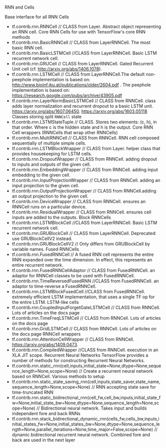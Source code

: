 RNN and Cells 

Base interface for all RNN Cells
 * tf.contrib.rnn.RNNCell //  CLASS from Layer.  Abstract object representing an RNN cell.
Core RNN Cells for use with TensorFlow's core RNN methods
 * tf.contrib.rnn.BasicRNNCell // CLASS from LayerRNNCell. The most basic RNN cell.
 * tf.contrib.rnn.BasicLSTMCell //CLASS from LayerRNNCell.  Basic LSTM recurrent network cell.
 * tf.contrib.rnn.GRUCell // CLASS from LayerRNNCell. Gated Recurrent Unit cell (cf. http://arxiv.org/abs/1406.1078).
 * tf.contrib.rnn.LSTMCell // CLASS from LayerRNNCell.The default non-peephole implementation is based on: http://www.bioinf.jku.at/publications/older/2604.pdf . The peephole implementation is based on: https://research.google.com/pubs/archive/43905.pdf
 * tf.contrib.rnn.LayerNormBasicLSTMCell //  CLASS from RNNCell. class adds layer normalization and recurrent dropout to a basic LSTM unit.  https://arxiv.org/abs/1607.06450. https://arxiv.org/abs/1603.05118
Classes storing split `RNNCell` state
 * tf.contrib.rnn.LSTMStateTuple // CLASS. Stores two elements: (c, h), in that order. Where c is the hidden state and h is the output.
Core RNN Cell wrappers (RNNCells that wrap other RNNCells)
 * tf.contrib.rnn.MultiRNNCell //  CLASS from RNNCell. RNN cell composed sequentially of multiple simple cells.
 * tf.contrib.rnn.LSTMBlockWrapper // CLASS from Layer.  helper class that provides housekeeping for LSTM cells.
 * tf.contrib.rnn.DropoutWrapper // CLASS from RNNCell. adding dropout to inputs and outputs of the given cell.
 * tf.contrib.rnn.EmbeddingWrapper // CLASS from RNNCell.  adding input embedding to the given cell.
 * tf.contrib.rnn.InputProjectionWrapper //  CLASS from RNNCell. adding an input projection to the given cell.
 * tf.contrib.rnn.OutputProjectionWrapper //  CLASS from RNNCell.adding an output projection to the given cell.
 * tf.contrib.rnn.DeviceWrapper //  CLASS from RNNCell. ensures an RNNCell runs on a particular device.
 * tf.contrib.rnn.ResidualWrapper //  CLASS from RNNCell. ensures cell inputs are added to the outputs.
Block RNNCells
 * tf.contrib.rnn.LSTMBlockCell //CLASS from LayerRNNCell. Basic LSTM recurrent network cell.
 * tf.contrib.rnn.GRUBlockCell // CLASS from LayerRNNCell. Deprecated: use GRUBlockCellV2 instead.
 * tf.contrib.rnn.GRUBlockCellV2 // Only differs from GRUBlockCell by variable names.
Fused RNNCells
 * tf.contrib.rnn.FusedRNNCell // A fused RNN cell represents the entire RNN expanded over the time dimension. In effect, this represents an entire recurrent network.
 * tf.contrib.rnn.FusedRNNCellAdaptor // CLASS from FusedRNNCell. an adaptor for RNNCell classes to be used with FusedRNNCell.
 * tf.contrib.rnn.TimeReversedFusedRNN //CLASS from FusedRNNCell.  an adaptor to time-reverse a FusedRNNCell.
 * tf.contrib.rnn.LSTMBlockFusedCell //CLASS from FusedRNNCell.  extremely efficient LSTM implementation, that uses a single TF op for the entire LSTM.
LSTM-like cells
 * tf.contrib.rnn.CoupledInputForgetGateLSTMCell // CLASS from RNNCell. Lots of articles on the docs page
 * tf.contrib.rnn.TimeFreqLSTMCell // CLASS from RNNCell. Lots of articles on the docs page
 * tf.contrib.rnn.GridLSTMCell // CLASS from RNNCell. Lots of articles on the docs page
RNNCell wrappers
 * tf.contrib.rnn.AttentionCellWrapper // CLASS from RNNCell. https://arxiv.org/abs/1409.0473.
 * tf.contrib.rnn.CompiledWrapper //CLASS from RNNCell.  execution in an XLA JIT scope.
Recurrent Neural Networks
TensorFlow provides a number of methods for constructing Recurrent Neural Networks. 
* tf.contrib.rnn.static_rnn(cell,inputs,initial_state=None,dtype=None,sequence_length=None,scope=None) 
	// Create a recurrent neural network based on RNNCell. Various methods to setup
* tf.contrib.rnn.static_state_saving_rnn(cell,inputs,state_saver,state_name,sequence_length=None,scope=None) 
	// RNN accepting state save for time-truncated RNN
* tf.contrib.rnn.static_bidirectional_rnn(cell_fw,cell_bw,inputs,initial_state_fw=None,initial_state_bw=None,dtype=None,sequence_length=None,scope=None) 
	// Bidirectional neural network. Takes input and builds independent fore and back RNNs
* tf.contrib.rnn.stack_bidirectional_dynamic_rnn(cells_fw,cells_bw,inputs,initial_states_fw=None,initial_states_bw=None,dtype=None,sequence_length=None,parallel_iterations=None,time_major=False,scope=None) 
	// dynamic bidirectional recurrent neural network. Combined fore and back are used in the next layer